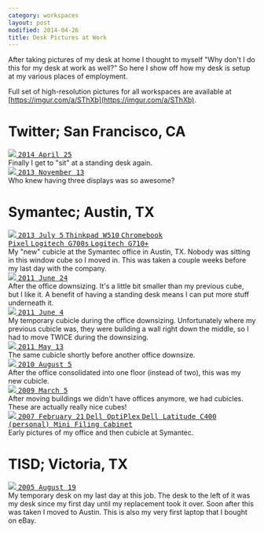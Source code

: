 ```yaml
---
category: workspaces
layout: post
modified: 2014-04-26
title: Desk Pictures at Work
---
```


After taking pictures of my desk at home I thought to myself "Why don't I do this for my desk at work as well?" So here
I show off how my desk is setup at my various places of employment.

Full set of high-resolution pictures for all workspaces are available at
[https://imgur.com/a/SThXb](https://imgur.com/a/SThXb).

# Twitter; San Francisco, CA

<div class="row">
    <div class="col-xs-12 col-sm-6">
        <div class="thumbnail">
            <a href="https://imgur.com/hSiJL9W" target="_blank">
                <div class="annotparent">
                    <img src="//i.imgur.com/hSiJL9Wl.jpg" class="img-responsive img-thumbnail">
                    <samp class="label label-default annotation" style="left:4%; top:4%">2014 April 25</samp>
                </div>
            </a>
            <div class="caption">Finally I get to "sit" at a standing desk again.</div>
        </div>
    </div>
    <div class="col-xs-12 col-sm-6">
        <div class="thumbnail">
            <a href="https://imgur.com/Srt4owo" target="_blank">
                <div class="annotparent">
                    <img src="//i.imgur.com/Srt4owol.jpg" class="img-responsive img-thumbnail">
                    <samp class="label label-default annotation" style="left:4%; top:4%">2013 November 13</samp>
                </div>
            </a>
            <div class="caption">Who knew having three displays was so awesome?</div>
        </div>
    </div>
</div>

# Symantec; Austin, TX

<div class="row">
    <div class="col-xs-12">
        <div class="thumbnail">
            <a href="https://imgur.com/fL6ZQ9G" target="_blank">
                <div class="annotparent">
                    <img src="//i.imgur.com/fL6ZQ9Gh.jpg" class="img-responsive img-thumbnail">
                    <samp class="label label-default annotation" style="left:4%; top:4%">2013 July 5</samp>
                    <samp class="label label-default annotation" style="left:40%; top:42%">Thinkpad W510</samp>
                    <samp class="label label-default annotation" style="left:67%; top:44%">Chromebook<br>Pixel</samp>
                    <samp class="label label-default annotation" style="left:32%; top:50%">Logitech G700s</samp>
                    <samp class="label label-default annotation" style="left:30%; top:60%">Logitech G710+</samp>
                </div>
            </a>
            <div class="caption">
                My "new" cubicle at the Symantec office in Austin, TX. Nobody was sitting in this window cube so I
                moved in. This was taken a couple weeks before my last day with the company.
            </div>
        </div>
    </div>
</div>

<div class="row">
    <div class="col-xs-12 col-sm-6 col-lg-3">
        <div class="thumbnail">
            <a href="https://imgur.com/krGiG" target="_blank">
                <div class="annotparent">
                    <img src="//i.imgur.com/krGiGm.jpg" class="img-responsive img-thumbnail">
                    <samp class="label label-default annotation" style="left:4%; top:4%">2011 June 24</samp>
                </div>
            </a>
            <div class="caption">
                After the office downsizing. It's a little bit smaller than my previous cube, but I like it. A benefit
                of having a standing desk means I can put more stuff underneath it.
            </div>
        </div>
    </div>
    <div class="col-xs-12 col-sm-6 col-lg-3">
        <div class="thumbnail">
            <a href="https://imgur.com/lzVz2" target="_blank">
                <div class="annotparent">
                    <img src="//i.imgur.com/lzVz2m.jpg" class="img-responsive img-thumbnail">
                    <samp class="label label-default annotation" style="left:4%; top:4%">2011 June 4</samp>
                </div>
            </a>
            <div class="caption">
                My temporary cubicle during the office downsizing. Unfortunately where my previous cubicle was, they
                were building a wall right down the middle, so I had to move TWICE during the downsizing.
            </div>
        </div>
    </div>
    <div class="col-xs-12 col-sm-6 col-lg-3">
        <div class="thumbnail">
            <a href="https://imgur.com/3PK0f" target="_blank">
                <div class="annotparent">
                    <img src="//i.imgur.com/3PK0fm.jpg" class="img-responsive img-thumbnail">
                    <samp class="label label-default annotation" style="left:4%; top:4%">2011 May 13</samp>
                </div>
            </a>
            <div class="caption">The same cubicle shortly before another office downsize.</div>
        </div>
    </div>
    <div class="col-xs-12 col-sm-6 col-lg-3">
        <div class="thumbnail">
            <a href="https://imgur.com/Sb8AG" target="_blank">
                <div class="annotparent">
                    <img src="//i.imgur.com/Sb8AGm.jpg" class="img-responsive img-thumbnail">
                    <samp class="label label-default annotation" style="left:4%; top:4%">2010 August 5</samp>
                </div>
            </a>
            <div class="caption">
                After the office consolidated into one floor (instead of two), this was my new cubicle.
            </div>
        </div>
    </div>
</div>

<div class="row">
    <div class="col-xs-12 col-sm-6">
        <div class="thumbnail">
            <a href="https://imgur.com/xCDHe" target="_blank">
                <div class="annotparent">
                    <img src="//i.imgur.com/xCDHel.jpg" class="img-responsive img-thumbnail">
                    <samp class="label label-default annotation" style="left:4%; top:4%">2009 March 5</samp>
                </div>
            </a>
            <div class="caption">
                After moving buildings we didn't have offices anymore, we had cubicles. These are actually really nice
                cubes!
            </div>
        </div>
    </div>
    <div class="col-xs-12 col-sm-6">
        <div class="thumbnail">
            <a href="https://imgur.com/rtiSO" target="_blank">
                <div class="annotparent">
                    <img src="//i.imgur.com/rtiSOl.jpg" class="img-responsive img-thumbnail">
                    <samp class="label label-default annotation" style="left:4%; top:4%">2007 February 21</samp>
                    <samp class="label label-default annotation" style="left:30%; top:40%">Dell OptiPlex</samp>
                    <samp class="label label-default annotation" style="left:2%; top:50%">
                        Dell Latitude C400<br />(personal)
                    </samp>
                    <samp class="label label-default annotation" style="left:2%; top:90%">Mini Filing Cabinet</samp>
                </div>
            </a>
            <div class="caption">Early pictures of my office and then cubicle at Symantec.</div>
        </div>
    </div>
</div>

# TISD; Victoria, TX

<div class="row">
    <div class="col-xs-12">
        <div class="thumbnail">
            <a href="https://imgur.com/pSoGfFu" target="_blank">
                <div class="annotparent">
                    <img src="//i.imgur.com/pSoGfFuh.jpg" class="img-responsive img-thumbnail">
                    <samp class="label label-default annotation" style="left:4%; top:4%">2005 August 19</samp>
                </div>
            </a>
            <div class="caption">
                My temporary desk on my last day at this job. The desk to the left of it was my desk since my first day
                until my replacement took it over. Soon after this was taken I moved to Austin. This is also my very
                first laptop that I bought on eBay.
            </div>
        </div>
    </div>
</div>
